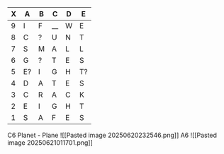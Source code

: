 | X   | A   | B   | C   | D   | E   |
| --- | --- | --- | --- | --- | --- |
| 9   | I   | F   | __  | W   | E   |
| 8   | C   | ?   | U   | N   | T   |
| 7   | S   | M   | A   | L   | L   |
| 6   | G   | ?   | T   | E   | S   |
| 5   | E?  | I   | G   | H   | T?  |
| 4   | D   | A   | T   | E   | S   |
| 3   | C   | R   | A   | C   | K   |
| 2   | E   | I   | G   | H   | T   |
| 1   | S   | A   | F   | E   | S   |

C6
Planet - Plane
![[Pasted image 20250620232546.png]]
A6
![[Pasted image 20250621011701.png]]

